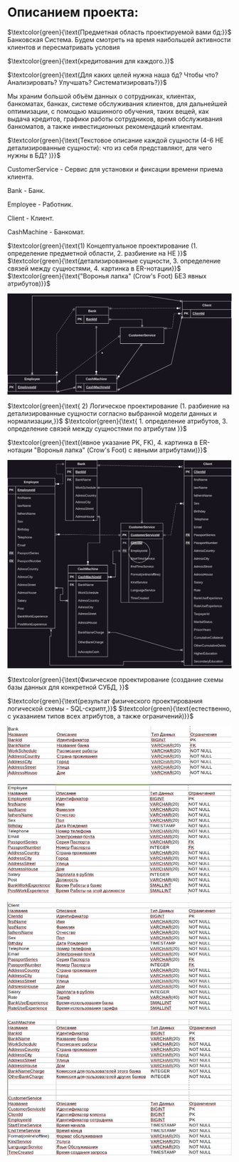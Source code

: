 # Описанием проекта:


$`\textcolor{green}{\text{Предметная область проектируемой вами бд:}}`$ Банковская Система. Будем смотреть на время наибольшей активности клиентов и пересматривать условия 

$`\textcolor{green}{\text{кредитования для каждого.}}`$

$`\textcolor{green}{\text{Для каких целей нужна наша бд? Чтобы что? Анализировать? Улучшать? Систематизировать?}}`$

Мы храним большой объём данных о сотрудниках, клиентах, банкоматах, банках, системе обслуживания клиентов,
для дальнейшей оптимизации, с помощью машинного обучения, таких вещей, как выдача кредитов, графики работы сотрудников, время обслуживания банкоматов, a также инвестиционных рекомендаций клиентам.

$`\textcolor{green}{\text{Текстовое описание каждой сущности (4-6 НЕ детализированные сущности): что из себя представляют, для чего нужны в БД? )}}`$

CustomerService - Сервис для установки и фиксации времени приема клиента.

Bank - Банк.

Employee - Работник.

Client - Клиент.

CashMachine - Банкомат.


$`\textcolor{green}{\text{1) Концептуальное проектирование (1. определение предметной области, 2. разбиение на НЕ }}`$
$`\textcolor{green}{\text{детализированные сущности, 3. определение связей между сущностями, 4. картинка в ER-нотации}}`$ $`\textcolor{green}{\text{"Воронья лапка" (Crow's Foot) БЕЗ явных атрибутов)}}`$

![image info](/images0/db_base_diagram_bank_project.png)


$`\textcolor{green}{\text{
2) Логическое проектирование (1. разбиение на детализированные сущности согласно выбранной модели данных и нормализации,}}`$
$`\textcolor{green}{\text{ 1. определение атрибутов, 3. определение связей между сущностями по атрибутам }}`$

$`\textcolor{green}{\text{(явное указание PK, FK), 4. картинка в ER-нотации "Воронья лапка" (Crow's Foot) с явными атрибутами)}}`$

![image info](/images0/db_bank_project_semestr4.png?raw=true)


$`\textcolor{green}{\text{Физическое проектирование (создание схемы базы данных для конкретной СУБД, }}`$

$`\textcolor{green}{\text{результат физического проектирования логической схемы - SQL-скрипт,}}`$
 $`\textcolor{green}{\text{естественно, с указанием типов всех атрибутов, а также ограничений)}}`$

![image info](/images0/bank.png)

![image info](/images0/emp.png)

![image info](/images0/cl.png)

![image info](/images0/cmcs.png)


